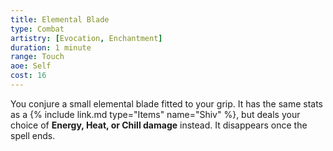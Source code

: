 ```yaml
---
title: Elemental Blade
type: Combat
artistry: [Evocation, Enchantment]
duration: 1 minute
range: Touch 
aoe: Self
cost: 16
---
```

You conjure a small elemental blade fitted to your grip. It has the same stats as a {% include link.md type="Items" name="Shiv" %}, but deals your choice of **Energy, Heat, or Chill damage** instead. It disappears once the spell ends.
